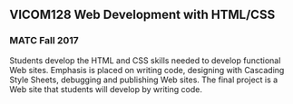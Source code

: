 VICOM128 Web Development with HTML/CSS
------
### MATC Fall 2017

Students develop the HTML and CSS skills needed to develop functional Web sites. Emphasis is placed on writing code, designing with Cascading Style Sheets, debugging and publishing Web sites. The final project is a Web site that students will develop by writing code.

